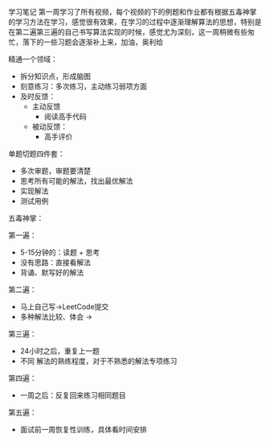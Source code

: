 学习笔记
第一周学习了所有视频，每个视频的下的例题和作业都有根据五毒神掌的学习方法在学习，感觉很有效果，在学习的过程中逐渐理解算法的思想，特别是在第二遍第三遍的自己书写算法实现的时候，感觉尤为深刻，这一周稍微有些匆忙，落下的一些习题会逐渐补上来，加油，奥利给

精通一个领域：

- 拆分知识点，形成脑图
- 刻意练习：多次练习，主动练习弱项方面
- 及时反馈：
  - 主动反馈
    - 阅读高手代码
  - 被动反馈：
    - 高手评价

单题切题四件套：

- 多次审题，审题要清楚
- 思考所有可能的解法，找出最优解法
- 实现解法
- 测试用例

五毒神掌：

第一遍：

-  5-15分钟的：读题 + 思考
-  没有思路：直接看解法
-  背诵、默写好的解法

第二遍：

- 马上自己写->LeetCode提交
- 多种解法比较、体会 -> 

第三遍：

- 24小时之后，重复上一题
- 不同 解法的熟练程度，对于不熟悉的解法专项练习

第四遍：

- 一周之后：反复回来练习相同题目

第五遍：

- 面试前一周恢复性训练，具体看时间安排

